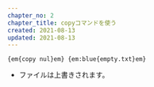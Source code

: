 ```yaml
---
chapter_no: 2
chapter_title: copyコマンドを使う
created: 2021-08-13
updated: 2021-08-13
---
```

```
{em{copy nul}em} {em:blue{empty.txt}em}
```
- ファイルは上書きされます。